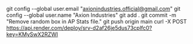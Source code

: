 git config --global user.email "axionindustries.official@gmail.com"
git config --global user.name "Axion Industries"
git add .
git commit -m "Remove random box in AP Stats file."
git push origin main
curl -X POST https://api.render.com/deploy/srv-d2af26je5dus73cplfc0?key=KMySwX2RZWI